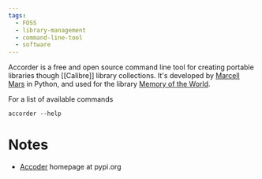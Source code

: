 ```yaml
---
tags:
  - FOSS
  - library-management
  - command-line-tool
  - software
---
```


Accorder is a free and open source command line tool for creating portable libraries though [[Calibre]] library collections.
It's developed by [Marcell Mars](https://monoskop.org/Marcell_Mars) in Python, and used for the library [Memory of the World](https://library.memoryoftheworld.org/). 

For a list of available commands 
```
accorder --help 
```

# Notes 
- [Accoder](https://pypi.org/project/accorder/) homepage at pypi.org 